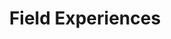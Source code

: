 ---
permalink: /portfolio/field-experiences/
title: "Field Experiences"
author_profile: false
layout: splash
header:
  overlay_image: /assets/images/resources_header.jpg 
  overlay_filter: 0.5
  caption: "Photo credit: [**'mentatdgt' on Pexels**](https://www.pexels.com/photo/white-wooden-bookshelves-1319855/)"
toc: true
toc_label: " Table of Contents"
toc_icon: "file-alt"
---